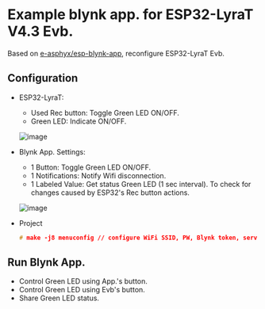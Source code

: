 # Example blynk app. for ESP32-LyraT V4.3 Evb.
Based on [e-asphyx/esp-blynk-app](https://github.com/e-asphyx/esp-idf-blynk), reconfigure ESP32-LyraT Evb.


## Configuration
- ESP32-LyraT: 
  - Used Rec button: Toggle Green LED ON/OFF.
  - Green LED: Indicate ON/OFF.

  ![image](https://user-images.githubusercontent.com/26864945/73918834-bba46a00-4905-11ea-85f9-435448bf5c97.png)
  
- Blynk App. Settings:
  - 1 Button: Toggle Green LED ON/OFF.
  - 1 Notifications: Notify Wifi disconnection.
  - 1 Labeled Value: Get status Green LED (1 sec interval). To check for changes caused by ESP32's Rec button actions.

  ![image](https://user-images.githubusercontent.com/26864945/73923157-bc40fe80-490d-11ea-8d08-a2217d259776.png)
  
- Project
  ```c
  # make -j8 menuconfig // configure WiFi SSID, PW, Blynk token, server
  ```

## Run Blynk App.
- Control Green LED using App.'s button.
- Control Green LED using Evb's button.
- Share Green LED status.
